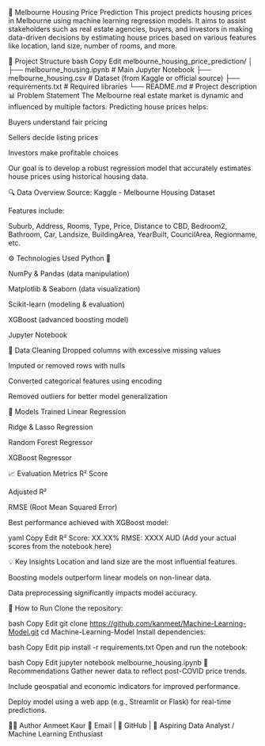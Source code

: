 🏡 Melbourne Housing Price Prediction
This project predicts housing prices in Melbourne using machine learning regression models. It aims to assist stakeholders such as real estate agencies, buyers, and investors in making data-driven decisions by estimating house prices based on various features like location, land size, number of rooms, and more.

📁 Project Structure
bash
Copy
Edit
melbourne_housing_price_prediction/
│
├── melbourne_housing.ipynb       # Main Jupyter Notebook
├── melbourne_housing.csv         # Dataset (from Kaggle or official source)
├── requirements.txt              # Required libraries
└── README.md                     # Project description
📊 Problem Statement
The Melbourne real estate market is dynamic and influenced by multiple factors. Predicting house prices helps:

Buyers understand fair pricing

Sellers decide listing prices

Investors make profitable choices

Our goal is to develop a robust regression model that accurately estimates house prices using historical housing data.

🔍 Data Overview
Source: Kaggle - Melbourne Housing Dataset

Features include:

Suburb, Address, Rooms, Type, Price, Distance to CBD, Bedroom2, Bathroom, Car, Landsize, BuildingArea, YearBuilt, CouncilArea, Regionname, etc.

⚙️ Technologies Used
Python 🐍

NumPy & Pandas (data manipulation)

Matplotlib & Seaborn (data visualization)

Scikit-learn (modeling & evaluation)

XGBoost (advanced boosting model)

Jupyter Notebook

🧹 Data Cleaning
Dropped columns with excessive missing values

Imputed or removed rows with nulls

Converted categorical features using encoding

Removed outliers for better model generalization

🤖 Models Trained
Linear Regression

Ridge & Lasso Regression

Random Forest Regressor

XGBoost Regressor

📈 Evaluation Metrics
R² Score

Adjusted R²

RMSE (Root Mean Squared Error)

Best performance achieved with XGBoost model:

yaml
Copy
Edit
R² Score: XX.XX%
RMSE: XXXX AUD
(Add your actual scores from the notebook here)

💡 Key Insights
Location and land size are the most influential features.

Boosting models outperform linear models on non-linear data.

Data preprocessing significantly impacts model accuracy.

📝 How to Run
Clone the repository:

bash
Copy
Edit
git clone https://github.com/kanmeet/Machine-Learning-Model.git
cd Machine-Learning-Model
Install dependencies:

bash
Copy
Edit
pip install -r requirements.txt
Open and run the notebook:

bash
Copy
Edit
jupyter notebook melbourne_housing.ipynb
📌 Recommendations
Gather newer data to reflect post-COVID price trends.

Include geospatial and economic indicators for improved performance.

Deploy model using a web app (e.g., Streamlit or Flask) for real-time predictions.

🙋‍♀️ Author
Anmeet Kaur
📧 Email | 🔗 GitHub | 💼 Aspiring Data Analyst / Machine Learning Enthusiast


